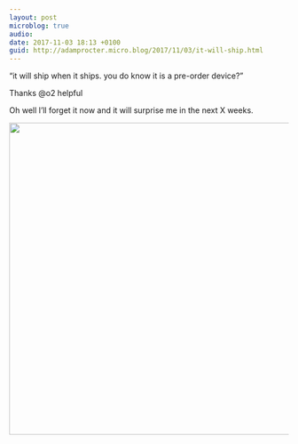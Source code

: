 ```yaml
---
layout: post
microblog: true
audio: 
date: 2017-11-03 18:13 +0100
guid: http://adamprocter.micro.blog/2017/11/03/it-will-ship.html
---
```

“it will ship when it ships. you do know it is a pre-order device?”

Thanks @o2 helpful

Oh well I’ll forget it now and it will surprise me in the next X weeks.



<img src="http://discursive.adamprocter.co.uk/uploads/2017/360a930e1f.jpg" width="600" height="561" />
